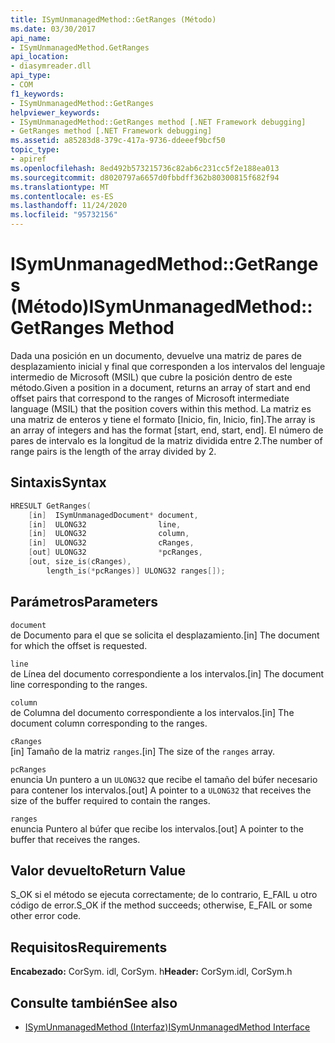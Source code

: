 ```yaml
---
title: ISymUnmanagedMethod::GetRanges (Método)
ms.date: 03/30/2017
api_name:
- ISymUnmanagedMethod.GetRanges
api_location:
- diasymreader.dll
api_type:
- COM
f1_keywords:
- ISymUnmanagedMethod::GetRanges
helpviewer_keywords:
- ISymUnmanagedMethod::GetRanges method [.NET Framework debugging]
- GetRanges method [.NET Framework debugging]
ms.assetid: a85283d8-379c-417a-9736-ddeeef9bcf50
topic_type:
- apiref
ms.openlocfilehash: 8ed492b573215736c82ab6c231cc5f2e188ea013
ms.sourcegitcommit: d8020797a6657d0fbbdff362b80300815f682f94
ms.translationtype: MT
ms.contentlocale: es-ES
ms.lasthandoff: 11/24/2020
ms.locfileid: "95732156"
---
```

# <a name="isymunmanagedmethodgetranges-method"></a><span data-ttu-id="2f00a-102">ISymUnmanagedMethod::GetRanges (Método)</span><span class="sxs-lookup"><span data-stu-id="2f00a-102">ISymUnmanagedMethod::GetRanges Method</span></span>

<span data-ttu-id="2f00a-103">Dada una posición en un documento, devuelve una matriz de pares de desplazamiento inicial y final que corresponden a los intervalos del lenguaje intermedio de Microsoft (MSIL) que cubre la posición dentro de este método.</span><span class="sxs-lookup"><span data-stu-id="2f00a-103">Given a position in a document, returns an array of start and end offset pairs that correspond to the ranges of Microsoft intermediate language (MSIL) that the position covers within this method.</span></span> <span data-ttu-id="2f00a-104">La matriz es una matriz de enteros y tiene el formato [Inicio, fin, Inicio, fin].</span><span class="sxs-lookup"><span data-stu-id="2f00a-104">The array is an array of integers and has the format [start, end, start, end].</span></span> <span data-ttu-id="2f00a-105">El número de pares de intervalo es la longitud de la matriz dividida entre 2.</span><span class="sxs-lookup"><span data-stu-id="2f00a-105">The number of range pairs is the length of the array divided by 2.</span></span>  
  
## <a name="syntax"></a><span data-ttu-id="2f00a-106">Sintaxis</span><span class="sxs-lookup"><span data-stu-id="2f00a-106">Syntax</span></span>  
  
```cpp  
HRESULT GetRanges(  
    [in]  ISymUnmanagedDocument* document,  
    [in]  ULONG32                line,  
    [in]  ULONG32                column,  
    [in]  ULONG32                cRanges,  
    [out] ULONG32                *pcRanges,  
    [out, size_is(cRanges),  
        length_is(*pcRanges)] ULONG32 ranges[]);  
```  
  
## <a name="parameters"></a><span data-ttu-id="2f00a-107">Parámetros</span><span class="sxs-lookup"><span data-stu-id="2f00a-107">Parameters</span></span>  

 `document`  
 <span data-ttu-id="2f00a-108">de Documento para el que se solicita el desplazamiento.</span><span class="sxs-lookup"><span data-stu-id="2f00a-108">[in] The document for which the offset is requested.</span></span>  
  
 `line`  
 <span data-ttu-id="2f00a-109">de Línea del documento correspondiente a los intervalos.</span><span class="sxs-lookup"><span data-stu-id="2f00a-109">[in] The document line corresponding to the ranges.</span></span>  
  
 `column`  
 <span data-ttu-id="2f00a-110">de Columna del documento correspondiente a los intervalos.</span><span class="sxs-lookup"><span data-stu-id="2f00a-110">[in] The document column corresponding to the ranges.</span></span>  
  
 `cRanges`  
 <span data-ttu-id="2f00a-111">[in] Tamaño de la matriz `ranges`.</span><span class="sxs-lookup"><span data-stu-id="2f00a-111">[in] The size of the `ranges` array.</span></span>  
  
 `pcRanges`  
 <span data-ttu-id="2f00a-112">enuncia Un puntero a un `ULONG32` que recibe el tamaño del búfer necesario para contener los intervalos.</span><span class="sxs-lookup"><span data-stu-id="2f00a-112">[out] A pointer to a `ULONG32` that receives the size of the buffer required to contain the ranges.</span></span>  
  
 `ranges`  
 <span data-ttu-id="2f00a-113">enuncia Puntero al búfer que recibe los intervalos.</span><span class="sxs-lookup"><span data-stu-id="2f00a-113">[out] A pointer to the buffer that receives the ranges.</span></span>  
  
## <a name="return-value"></a><span data-ttu-id="2f00a-114">Valor devuelto</span><span class="sxs-lookup"><span data-stu-id="2f00a-114">Return Value</span></span>  

 <span data-ttu-id="2f00a-115">S_OK si el método se ejecuta correctamente; de lo contrario, E_FAIL u otro código de error.</span><span class="sxs-lookup"><span data-stu-id="2f00a-115">S_OK if the method succeeds; otherwise, E_FAIL or some other error code.</span></span>  
  
## <a name="requirements"></a><span data-ttu-id="2f00a-116">Requisitos</span><span class="sxs-lookup"><span data-stu-id="2f00a-116">Requirements</span></span>  

 <span data-ttu-id="2f00a-117">**Encabezado:** CorSym. idl, CorSym. h</span><span class="sxs-lookup"><span data-stu-id="2f00a-117">**Header:** CorSym.idl, CorSym.h</span></span>  
  
## <a name="see-also"></a><span data-ttu-id="2f00a-118">Consulte también</span><span class="sxs-lookup"><span data-stu-id="2f00a-118">See also</span></span>

- [<span data-ttu-id="2f00a-119">ISymUnmanagedMethod (Interfaz)</span><span class="sxs-lookup"><span data-stu-id="2f00a-119">ISymUnmanagedMethod Interface</span></span>](isymunmanagedmethod-interface.md)

